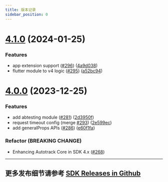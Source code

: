 ```yaml
---
title: 版本记录
sidebar_position: 0
---
```

# [4.1.0](https://github.com/growingio/growingio-sdk-ios-autotracker/compare/4.0.0...4.1.0) (2024-01-25)


### Features

* app extension support ([#296](https://github.com/growingio/growingio-sdk-ios-autotracker/issues/296)) ([4a9d038](https://github.com/growingio/growingio-sdk-ios-autotracker/commit/4a9d038323b68393dd62f9edffd39955a3d85e45))
* flutter module to v4 logic ([#295](https://github.com/growingio/growingio-sdk-ios-autotracker/issues/295)) ([a52bc94](https://github.com/growingio/growingio-sdk-ios-autotracker/commit/a52bc94c31048920ce701edfc13f177e4aa1f14b))





# [4.0.0](https://github.com/growingio/growingio-sdk-ios-autotracker/tree/4.0.0) (2023-12-25)

### Features

* add abtesting module ([#281](https://github.com/growingio/growingio-sdk-ios-autotracker/issues/281)) ([2d3950f](https://github.com/growingio/growingio-sdk-ios-autotracker/commit/2d3950f0844fde3af1dc26862392bb825c299bef))
* request timeout config (merge [#293](https://github.com/growingio/growingio-sdk-ios-autotracker/issues/293)) ([2e599ec](https://github.com/growingio/growingio-sdk-ios-autotracker/commit/2e599ec62dfa099733c5fb97f0a4f4e262d9eb40))
* add generalProps APIs ([#286](https://github.com/growingio/growingio-sdk-ios-autotracker/issues/286)) ([e60f1fa](https://github.com/growingio/growingio-sdk-ios-autotracker/commit/e60f1faaf9e50920c5cf5524d4e900fc54d90b3f))

### Refactor (BREAKING CHANGE)

* Enhancing Autotrack Core in SDK 4.x ([#268](https://github.com/growingio/growingio-sdk-ios-autotracker/issues/268))





---
## 更多发布细节请参考 [SDK Releases in Github](https://github.com/growingio/growingio-sdk-ios-autotracker/releases)
